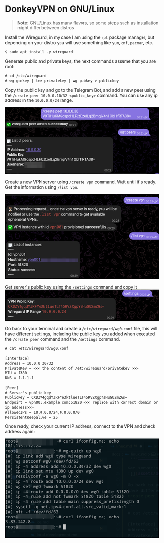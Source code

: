 DonkeyVPN on GNU/Linux
===

> **Note:** GNU/Linux has many flavors, so some steps such as installation might differ between distros

Install the Wireguard, in my case I am using the `apt` package manager, but depending on your distro you will use something like `yum`, `dnf`, `pacman`, etc.

```
$ sudo apt install -y wireguard
```

Generate public and private keys, the next commands assume that you are root:

```
# cd /etc/wireguard
# wg genkey | tee privatekey | wg pubkey > publickey
```

Copy the public key and go to the Telegram Bot, and add a new peer using the `/create peer 10.0.0.10/32 <public_key>` command. You can use any ip address in the `10.0.0.0/24` range.

![](assets/donkeyvpn-linux-24.png)

Create a new VPN server using `/create vpn` command. Wait until it's ready. Get the information using `/list vpn`.

![](assets/donkeyvpn-linux-25.png)

Get server's public key using the `/settings` command and copy it
![](assets/donkeyvpn-linux-26.png)

Go back to your terminal and create a `/etc/wireguard/wg0.conf` file, this will have different settings, including the public key you added when executed the `/create peer` command and the `/settings` command.

```
# cat /etc/wireguard/wg0.conf

[Interface]
Address = 10.0.0.30/32
PrivateKey = <<< the content of /etc/wireguard/privatekey >>>
MTU = 1380
DNS = 1.1.1.1

[Peer]
# Server's public key
PublicKey = CXDZV4gqdYJRFYe3ktlueTLT45RVZXgpYsHuGU2mZGs=
Endpoint = vpn001.example.com:51820 <<< replace with correct domain or ip address>>>
AllowedIPs = 10.0.0.0/24,0.0.0.0/0
PersistentKeepalive = 25

```

Once ready, check your current IP address, connect to the VPN and check address again:

![](assets/donkeyvpn-linux-27.png)
